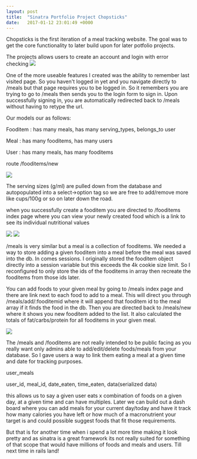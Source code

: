 ```yaml
---
layout: post
title:  "Sinatra Portfolio Project Chopsticks"
date:   2017-01-12 23:01:49 +0000
---
```



Chopsticks is the first iteration of a meal tracking website. The goal was to get the core functionality to later build upon for later potfolio projects. 

The projects allows users to create an account and login with error checking
![](http://i.imgur.com/d7hd7Oe.png)

One of the more useable features I created was the ability to remember last visited page. So you haven't logged in yet and you navigate directly to /meals but that page requires you to be logged in. So it remembers you are trying to go to /meals then sends  you to the login form to sign in. Upon successfully signing in, you are automatically redirected back to /meals without having to retype the url. 

Our models our as follows:

Fooditem : has many meals, has many serving_types, belongs_to user

Meal : has many fooditems, has many users

User : has many meals, has many fooditems


route /fooditems/new

![](http://i.imgur.com/U9b4Lwy.png)

The serving sizes (g/ml) are pulled down from the database and autopopulated into a select->option tag so we are free to add/remove more like cups/100g or so on later down the road. 

when you successfully create a fooditem you are directed to /fooditems index page where you can view your newly created food which is a link to see its individual nutritional values

![](http://i.imgur.com/PXcg6tP.png)
![](http://i.imgur.com/z4hZP5P.png)

/meals is very similar but a meal is a collection of fooditems. We needed a way to store adding a given fooditem into a meal before the meal was saved into the db. In comes sessions. I originally stored the fooditem object directly into a session variable but this exceeds the 4k cookie size limit. So I reconfigured to only store the ids of the fooditems in array then recreate the fooditems from those ids later. 

You can add foods to your given meal by going to /meals index page and there are link next to each food to add to a meal. This will direct you through /meals/add/:fooditemid where it will append that fooditem id to the meal array if it finds the food in the db. Then you are directed back to /meals/new where it shows you new fooditem added to the list. It also calculated the totals of fat/carbs/protein for all fooditems in your given meal.

![](http://i.imgur.com/noPAhJs.png)

The /meals and /fooditems are not really intended to be public facing as you really want only admins able to add/edit/delete foods/meals from your database. So I gave users a way to link them eating a meal at a given time and date for tracking purposes. 

user_meals

user_id, meal_id, date_eaten, time_eaten, data(serialized data)

this allows us to say a given user eats x combination of foods on a given day, at a given time and can have multiples. Later we can build out a dash board where you can add meals for your current day/today and have it track how many calories you have left or how much of a macronutrient your target is and could possible suggest foods that fit those requirements. 

But that is for another time when i spend a lot more time making it look pretty and as sinatra is a great framework its not really suited for something of that scope that would have millions of foods and meals and users. Till next time in rails land!








